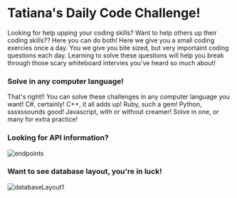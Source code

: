 # Tatiana's Daily Code Challenge!

Looking for help upping your coding skills?  Want to help others up their coding skills??  Here you can do both!  Here we give you a small coding exercies once a day.  You we give you bite sized, but very importaint coding questions each day.  Learning to solve these questions will help you break through those scary whiteboard intervies you've heard so much about! 

### Solve in any computer language!
That's right!!  You can solve these challenges in any computer language you want!  C#, certainly! C++, it all adds up! Ruby, such a gem!  Python, ssssssounds good!  Javascript, with or without creamer!  Solve in one, or many for extra practice!

### Looking for API information?
![endpoints](https://user-images.githubusercontent.com/73799185/218355942-89fec264-1fee-4db7-966e-e45687a50d1d.png)

### Want to see database layout, you're in luck!
![databaseLayout1](https://user-images.githubusercontent.com/73799185/218336686-0a898488-3943-4d05-9e7b-3c5a411cf287.png)
